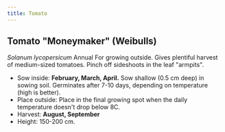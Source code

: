 ```yaml
---
title: Tomato
---
```

## Tomato "Moneymaker" (Weibulls)
_Solanum lycopersicum_
Annual
For growing outside. Gives plentiful harvest of medium-sized tomatoes. Pinch off sideshoots in the leaf "armpits". 
- Sow inside: **February, March, April.** Sow shallow (0.5 cm deep) in sowing soil. Germinates after 7-10 days, depending on temperature (high is better).
- Place outside: Place in the final growing spot when the daily temperature doesn't drop below 8C. 
- Harvest: **August, September**
- Height: 150-200 cm. 